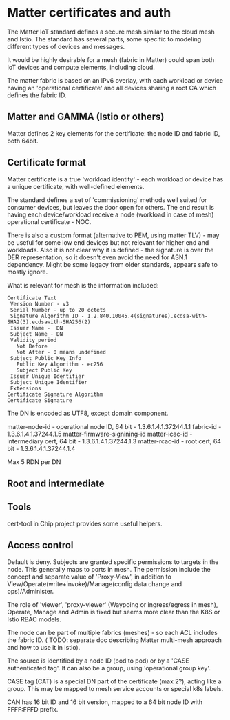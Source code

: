 # Matter certificates and auth

The Matter IoT standard defines a secure mesh similar to the cloud mesh and Istio. The standard
has several parts, some specific to modeling different types of devices and messages. 

It would be highly desirable for a mesh (fabric in Matter) could span both IoT devices 
and compute elements, including cloud. 

The matter fabric is based on an IPv6 overlay, with each workload or device having an 
'operational certificate' and all devices sharing a root CA which defines the fabric ID.

## Matter and GAMMA (Istio or others)

Matter defines 2 key elements for the certificate: the node ID and fabric ID, both 64bit. 



## Certificate format

Matter certificate is a true 'workload identity' - each workload or device has a unique certificate,
with well-defined elements. 

The standard defines a set of 'commissioning' methods well suited for consumer devices, but 
leaves the door open for others. The end result is having each device/workload receive a 
node (workload in case of mesh) operational certificate - NOC.

There is also a custom format (alternative to PEM, using matter TLV) - may be useful for 
some low end devices but not relevant for higher end and workloads. Also it is not clear why 
it is defined - the signature is over the DER representation, so it doesn't even avoid the need
for ASN.1 dependency. Might be some legacy from older standards, appears safe to mostly ignore.

What is relevant for mesh is the information included:

```text
Certificate Text
 Version Number - v3
 Serial Number - up to 20 octets
 Signature Algorithm ID - 1.2.840.10045.4(signatures).ecdsa-with-SHA2(3).ecdsawith-SHA256(2)
 Issuer Name -  DN
 Subject Name - DN
 Validity period
   Not Before
   Not After - 0 means undefined
 Subject Public Key Info
   Public Key Algorithm - ec256
   Subject Public Key 
 Issuer Unique Identifier
 Subject Unique Identifier
 Extensions
Certificate Signature Algorithm
Certificate Signature

```

The DN is encoded as UTF8, except domain component.

matter-node-id - operational node ID, 64 bit - 1.3.6.1.4.1.37244.1.1
fabric-id - 1.3.6.1.4.1.37244.1.5
matter-firmware-signining-id
matter-icac-id - intermediary cert, 64 bit - 1.3.6.1.4.1.37244.1.3
matter-rcac-id - root cert, 64 bit - 1.3.6.1.4.1.37244.1.4

Max 5 RDN per DN


## Root and intermediate






## Tools

cert-tool in Chip project provides some useful helpers.

## Access control

Default is deny.  Subjects are granted specific permissions to targets in the node. This generally maps to ports in mesh. The permission include the concept and separate value of 'Proxy-View',
in addition to View/Operate(write+invoke)/Manage(config data change and ops)/Administer.

The role of 'viewer', 'proxy-viewer' (Waypoing or ingress/egress in mesh), Operate, Manage and
Admin is fixed but seems more clear than the K8S or Istio RBAC models. 

The node can be part of multiple fabrics (meshes) - so each ACL includes the fabric ID.
( TODO: separate doc describing Matter multi-mesh approach and how to use it in Istio).

The source is identified by a node ID (pod to pod) or by a 'CASE authenticated tag'. It can
also be a group, using 'operational group key'.

CASE tag (CAT) is a special DN part of the certificate (max 2?), acting like a group. This may
be mapped to mesh service accounts or special k8s labels.

CAN has 16 bit ID and 16 bit version, mapped to a 64 bit node ID with FFFF:FFFD prefix.







